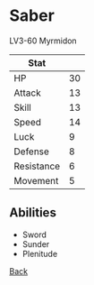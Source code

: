 # Saber

LV3-60 Myrmidon

| Stat       | <!-- --> |
| ---------- | -------- |
| HP         | 30       |
| Attack     | 13       |
| Skill      | 13       |
| Speed      | 14       |
| Luck       | 9        |
| Defense    | 8        |
| Resistance | 6        |
| Movement   | 5        |

## Abilities

- Sword
- Sunder
- Plenitude

[Back](../README.md)
